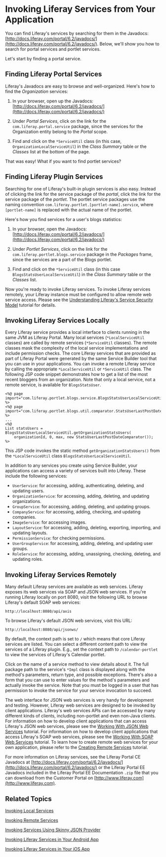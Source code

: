 # Invoking Liferay Services from Your Application [](id=invoking-liferay-services-from-your-application)

You can find Liferay's services by searching for them in the Javadocs:
[http://docs.liferay.com/portal/6.2/javadocs/](http://docs.liferay.com/portal/6.2/javadocs/).
Below, we'll show you how to search for portal services and portlet services.

Let's start by finding a portal service. 

## Finding Liferay Portal Services [](id=finding-liferay-portal-services)

Liferay's Javadocs are easy to browse and well-organized. Here's how to find the
*Organization* services: 

1. In your browser, open up the Javadocs:
   [http://docs.liferay.com/portal/6.2/javadocs/](http://docs.liferay.com/portal/6.2/javadocs/) 

2. Under *Portal Services*, click on the link for the
   `com.liferay.portal.service` package, since the services for the Organization
   entity belong to the *Portal* scope. 

3. Find and click on the `*ServiceUtil` class (in this case,
   `OrganizationLocalServiceUtil`) in the *Class Summary* table or the
   *Classes* list at the bottom of the page. 

That was easy! What if you want to find portlet services? 

## Finding Liferay Plugin Services [](id=finding-liferay-plugin-services)

Searching for one of Liferay's built-in plugin services is also easy. Instead of
clicking the link for the service package of the *portal*, click the link for
the service package of the *portlet*. The portlet service packages use the
naming convention `com.liferay.portlet.[portlet-name].service`, where
`[portlet-name]` is replaced with the actual name of the portlet. 

Here's how you find services for a user's blogs statistics:

1. In your browser, open the Javadocs:
   [http://docs.liferay.com/portal/6.2/javadocs/](http://docs.liferay.com/portal/6.2/javadocs/)

2. Under *Portlet Services*, click on the link for the
   `com.liferay.portlet.blogs.service` package in the *Packages* frame, since
   the services are a part of the Blogs portlet. 

3. Find and click on the `*ServiceUtil` class (in this case
   `BlogsStatsUserLocalServiceUtil`) in the *Class Summary* table or the
   *Classes* list. 

Now you're ready to invoke Liferay services. To invoke Liferay services
remotely, your Liferay instance must be configured to allow remote web service
access. Please see the
[Understanding Liferay's Service Security Model](/develop/tutorials/-/knowledge_base/6-2/understanding-liferays-service-security-model) 
tutorial for details.

## Invoking Liferay Services Locally [](id=invoking-liferay-services-locally)

Every Liferay service provides a local interface to clients running in the same
JVM as Liferay Portal. Many local services (`*LocalServiceUtil` classes) are
called by remote services (`*ServiceUtil` classes). The remote classes mask the
complexity of the local service implementations and include permission checks.
The core Liferay services that are provided as part of Liferay Portal were
generated by the same Service Builder tool that you can use in your
applications. You can invoke a remote Liferay service by calling the appropriate
`*LocalServiceUtil` or `*ServiceUtil` class. The following JSP code snippet
demonstrates how to get a list of the most recent bloggers from an organization.
Note that only a local service, not a remote service, is available for
`BlogsStatsUser`.

    <%@ page import="com.liferay.portlet.blogs.service.BlogsStatsUserLocalServiceUtil" %>
    <%@ page import="com.liferay.portlet.blogs.util.comparator.StatsUserLastPostDateComparator" %>
    ...
    <%@
    List statsUsers = BlogsStatsUserLocalServiceUtil.getOrganizationStatsUsers(
        organizationId, 0, max, new StatsUserLastPostDateComparator());
    %>

This JSP code invokes the static method `getOrganizationStatsUsers()` from the
`*LocalServiceUtil` class `BlogsStatsUserLocalServiceUtil`. 

In addition to any services you create using Service Builder, your applications
can access a variety of services built into Liferay. These include the following
services:

- `UserService`: for accessing, adding, authenticating, deleting, and updating
  users. 
- `OrganizationService`: for accessing, adding, deleting, and updating
  organizations. 
- `GroupService`: for accessing, adding, deleting, and updating groups.
- `CompanyService`: for accessing, adding, checking, and updating companies.
- `ImageService`: for accessing images.
- `LayoutService`: for accessing, adding, deleting, exporting, importing, and
  updating layouts. 
- `PermissionService`: for checking permissions.
- `UserGroupService`: for accessing, adding, deleting, and updating user
  groups. 
- `RoleService`: for accessing, adding, unassigning, checking, deleting, and
  updating roles. 

## Invoking Liferay Services Remotely [](id=invoking-liferay-services-remotely)

Many default Liferay services are available as web services. Liferay exposes its
web services via SOAP and JSON web services. If you're running Liferay locally
on port 8080, visit the following URL to browse Liferay's default SOAP web
services:

    http://localhost:8080/api/axis

To browse Liferay's default JSON web services, visit this URL:

    http://localhost:8080/api/jsonws/

By default, the context path is set to `/` which means that core Liferay
services are listed. You can select a different content path to view the
services of a Liferay plugin. E.g., set the context path to `/calendar-portlet`
to view the services of Liferay's Calendar portlet.

Click on the name of a service method to view details about it. The full package
path to the service's `*Impl` class is displayed along with the method's
parameters, return type, and possible exceptions. There's also a form that you
can use to enter values for the method's parameters and actually invoke the
service. Note that you must be logged in a user that has permission to invoke
the service for your service invocation to succeed.

The web interface for JSON web services is very handy for development and
testing. However, Liferay web services are designed to be invoked by client
applications. Liferay's web services APIs can be accessed by many different
kinds of clients, including non-portlet and even non-Java clients. For
information on how to develop client applications that can access Liferay's JSON
web services, please see the
[Working With JSON Web Services](/develop/tutorials/-/knowledge_base/6-2/working-with-json-web-services)
tutorial. For information on how to develop
client applications that access Liferay's SOAP web services, please see the [Working With SOAP Web Services](/develop/tutorials/-/knowledge_base/6-2/working-with-soap-web-services)
tutorial. To learn how to create remote web services for your own application,
please refer to the
[Creating Remote Services](/develop/tutorials/-/knowledge_base/6-2/creating-remote-services)
tutorial. 

For more information on Liferay services, see the Liferay Portal CE Javadocs at
[http://docs.liferay.com/portal/6.2/javadocs/](http://docs.liferay.com/portal/6.2/javadocs/)
or the Liferay Portal EE Javadocs included in the Liferay Portal EE
Documentation `.zip` file that you can download from the Customer Portal on
[http://www.liferay.com](http://www.liferay.com). 

## Related Topics [](id=related-topics)

[Invoking Local Services](develop/tutorials/-/knowledge_base/6-2/invoking-local-services)

[Invoking Remote Services](develop/tutorials/-/knowledge_base/6-2/invoking-remote-services)

[Invoking Services Using Skinny JSON Provider](develop/tutorials/-/knowledge_base/6-2/invoking-services-using-skinny-json-provider)

[Invoking Liferay Services in Your Android App](develop/tutorials/-/knowledge_base/6-2/invoking-liferay-services-in-your-android-app)

[Invoking Liferay Services in Your iOS App](develop/tutorials/-/knowledge_base/6-2/invoking-liferay-services-in-your-ios-app)

